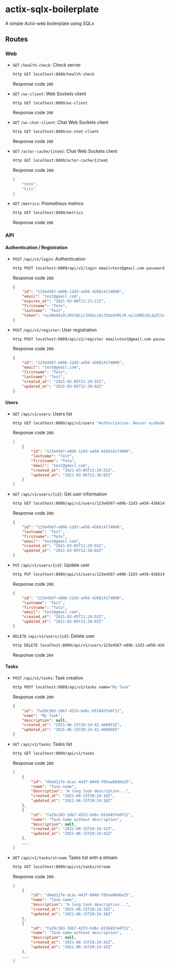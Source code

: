 # actix-sqlx-boilerplate
A simple Actix-web boilerplate using SQLx


## Routes

### Web

- `GET` `/health-check`: Check server
    ```bash
    http GET localhost:8089/health-check
    ```
    Response code `200`

- `GET` `/ws-client`: Web Sockets client
    ```bash
    http GET localhost:8089/ws-client
    ```
    Response code `200`

- `GET` `/ws-chat-client`: Chat Web Sockets client
    ```bash
    http GET localhost:8089/ws-chat-client
    ```
    Response code `200`

- `GET` `/actor-cache/{item}`: Chat Web Sockets client
    ```bash
    http GET localhost:8089/actor-cache/{item}
    ```
    Response code `200`:
    ```json
    [
        "toto",
        "titi"
    ]
    ```

- `GET` `/metrics`: Prometheus metrics
    ```bash
    http GET localhost:8089/metrics
    ```
    Response code `200`

### API

#### Authentication / Registration

- `POST` `/api/v1/login`: Authentication
    ```bash
    http POST localhost:8089/api/v1/login email=test@gmail.com password=00000000
    ```
    Response code `200`:
    ```json
    {
        "id": "123e4567-e89b-12d3-a456-426614174000",
        "email": "test@gmail.com",
        "expires_at": "2021-03-08T21:23:21Z",
        "firstname": "Toto",
        "lastname": "Test",
        "token": "eyJ0eXAiOiJKV1QiLCJhbGciOiJIUzUxMiJ9.eyJzdWIiOiJpZCIsImV4cCI6MTYxNTIzODYwMSwiaWF0IjoxNjE1MjAyNjAxLCJuYmYiOjE2MTUyMDI2MDEsInVzZXJfaWQiOiJpZCIsInVzZXJfbGFzdG5hbWUiOiJCZWxsYW5nZXIiLCJ1c2VyX2ZpcnN0bmFtZSI6IkZhYmllbiIsInVzZXJfZW1haWwiOiJ2YWxlbnRpbEBnbWFpbC5jb20ifQ.-rsxfNLJNIUwT1iZNy1X_9W6Ed0qAdMhTWmDujYaBNS-EOh5eCU-bXC98z7mXmfYxhTB7Vz7332geelrtbh98g"
    }
    ```

- `POST` `/api/v1/register`: User registration
    ```bash
    http POST localhost:8089/api/v1/register email=test@gmail.com password=00000000 lastname=Test firstname=Toto
    ```
    Response code `200`:
    ```json
    {
        "id": "123e4567-e89b-12d3-a456-426614174000",
        "email": "test@gmail.com",
        "firstname": "Toto",
        "lastname": "Test",
        "created_at": "2021-03-05T11:29:55Z",
        "updated_at": "2021-03-05T12:30:02Z"
    }
    ```

#### Users

- `GET` `/api/v1/users`: Users list
    ```bash
    http GET localhost:8089/api/v1/users "Authorization: Bearer eyJ0eXAiOiJKV1QiLCJhbGciOiJIUzUxMiJ9.eyJzdWIiOiIxMjNlNDU2Ny1lODliLTEyZDMtYTQ1Ni00MjY2MTQxNzQwMDAiLCJleHAiOjE2MTU0NDg2ODQsImlhdCI6MTYxNTM2MjI4NCwibmJmIjoxNjE1MzYyMjg0LCJ1c2VyX2lkIjoiMTIzZTQ1NjctZTg5Yi0xMmQzLWE0NTYtNDI2NjE0MTc0MDAwIiwidXNlcl9sYXN0bmFtZSI6ImM2MDAxZDViMmFjM2RmMzE0MjA0YThmOWQ3YTAwZTE1MDNjOWFiYTBmZDQ1Mzg2NDVkZTRiZjRjYzdlMjU1NWNmZTlmZjlkMDIzNmJmMzI3ZWQzZTkwNzg0OWE5OGRmNGQzMzBjNGJlYTU1MTAxN2Q0NjViNGMxZDliODBiY2IwIiwidXNlcl9maXJzdG5hbWUiOiJCZWxsYW5nZXIiLCJ1c2VyX2VtYWlsIjoiRmFiaWVuIn0.UkJ_5KEIhs--Hv8cfggEpb8xxv2UhiwjRQTIlNmudZ8h-XHlikev4fwXU7N9wbP1esIHlo2_tafPyjnGxCBscQ"
    ```
    Response code `200`:
    ```json
    [
        {
            "id": "123e4567-e89b-12d3-a456-426614174000",
            "lastname": "Test",
            "firstname": "Toto",
            "email": "test@gmail.com",
            "created_at": "2021-03-05T11:29:55Z",
            "updated_at": "2021-03-05T12:30:02Z"
        }
    ]
    ```

- `GET` `/api/v1/users/{id}`: Get user information
    ```bash
    http GET localhost:8089/api/v1/users/123e4567-e89b-12d3-a456-426614174000 "Authorization: Bearer eyJ0eXAiOiJKV1QiLCJhbGciOiJIUzUxMiJ9.eyJzdWIiOiIxMjNlNDU2Ny1lODliLTEyZDMtYTQ1Ni00MjY2MTQxNzQwMDAiLCJleHAiOjE2MTU0NDg2ODQsImlhdCI6MTYxNTM2MjI4NCwibmJmIjoxNjE1MzYyMjg0LCJ1c2VyX2lkIjoiMTIzZTQ1NjctZTg5Yi0xMmQzLWE0NTYtNDI2NjE0MTc0MDAwIiwidXNlcl9sYXN0bmFtZSI6ImM2MDAxZDViMmFjM2RmMzE0MjA0YThmOWQ3YTAwZTE1MDNjOWFiYTBmZDQ1Mzg2NDVkZTRiZjRjYzdlMjU1NWNmZTlmZjlkMDIzNmJmMzI3ZWQzZTkwNzg0OWE5OGRmNGQzMzBjNGJlYTU1MTAxN2Q0NjViNGMxZDliODBiY2IwIiwidXNlcl9maXJzdG5hbWUiOiJCZWxsYW5nZXIiLCJ1c2VyX2VtYWlsIjoiRmFiaWVuIn0.UkJ_5KEIhs--Hv8cfggEpb8xxv2UhiwjRQTIlNmudZ8h-XHlikev4fwXU7N9wbP1esIHlo2_tafPyjnGxCBscQ"
    ```
    Response code `200`:
    ```json
    {
        "id": "123e4567-e89b-12d3-a456-426614174000",
        "lastname": "Test",
        "firstname": "Toto",
        "email": "test@gmail.com",
        "created_at": "2021-03-05T11:29:55Z",
        "updated_at": "2021-03-05T12:30:02Z"
    }
    ```

- `PUT` `/api/v1/users/{id}`: Update user
    ```bash
    http PUT localhost:8089/api/v1/users/123e4567-e89b-12d3-a456-426614174000 "Authorization: Bearer eyJ0eXAiOiJKV1QiLCJhbGciOiJIUzUxMiJ9.eyJzdWIiOiIxMjNlNDU2Ny1lODliLTEyZDMtYTQ1Ni00MjY2MTQxNzQwMDAiLCJleHAiOjE2MTU1NDk2OTksImlhdCI6MTYxNTQ2MzI5OSwibmJmIjoxNjE1NDYzMjk5LCJ1c2VyX2lkIjoiMTIzZTQ1NjctZTg5Yi0xMmQzLWE0NTYtNDI2NjE0MTc0MDAwIiwidXNlcl9sYXN0bmFtZSI6ImM2MDAxZDViMmFjM2RmMzE0MjA0YThmOWQ3YTAwZTE1MDNjOWFiYTBmZDQ1Mzg2NDVkZTRiZjRjYzdlMjU1NWNmZTlmZjlkMDIzNmJmMzI3ZWQzZTkwNzg0OWE5OGRmNGQzMzBjNGJlYTU1MTAxN2Q0NjViNGMxZDliODBiY2IwIiwidXNlcl9maXJzdG5hbWUiOiJCZWxsYW5nZXIiLCJ1c2VyX2VtYWlsIjoiRmFiaWVuIn0.EajIFTzXLVjlaefDTeyoC5NKfz_MaPAhIIV4AG2cUwRE8tB35HecyJJukHk0kQXOJyMllgahttV2qpk6wGgD3g" lastname="Test" firstname="Tutu" email="test@gmail.com" password="1111"
    ```
    Response code `200`:
    ```json
    {
        "id": "123e4567-e89b-12d3-a456-426614174000",
        "lastname": "Test",
        "firstname": "Tutu",
        "email": "test@gmail.com",
        "created_at": "2021-03-05T11:29:55Z",
        "updated_at": "2021-03-06T12:30:02Z"
    }
    ```

- `DELETE` `/api/v1/users/{id}`: Delete user
    ```bash
    http DELETE localhost:8089/api/v1/users/123e4567-e89b-12d3-a456-426614174000 "Authorization: Bearer eyJ0eXAiOiJKV1QiLCJhbGciOiJIUzUxMiJ9.eyJzdWIiOiIxMjNlNDU2Ny1lODliLTEyZDMtYTQ1Ni00MjY2MTQxNzQwMDAiLCJleHAiOjE2MTU0NDg2ODQsImlhdCI6MTYxNTM2MjI4NCwibmJmIjoxNjE1MzYyMjg0LCJ1c2VyX2lkIjoiMTIzZTQ1NjctZTg5Yi0xMmQzLWE0NTYtNDI2NjE0MTc0MDAwIiwidXNlcl9sYXN0bmFtZSI6ImM2MDAxZDViMmFjM2RmMzE0MjA0YThmOWQ3YTAwZTE1MDNjOWFiYTBmZDQ1Mzg2NDVkZTRiZjRjYzdlMjU1NWNmZTlmZjlkMDIzNmJmMzI3ZWQzZTkwNzg0OWE5OGRmNGQzMzBjNGJlYTU1MTAxN2Q0NjViNGMxZDliODBiY2IwIiwidXNlcl9maXJzdG5hbWUiOiJCZWxsYW5nZXIiLCJ1c2VyX2VtYWlsIjoiRmFiaWVuIn0.UkJ_5KEIhs--Hv8cfggEpb8xxv2UhiwjRQTIlNmudZ8h-XHlikev4fwXU7N9wbP1esIHlo2_tafPyjnGxCBscQ"
    ```
  Response code `204`

#### Tasks

- `POST` `/api/v1/tasks`: Task creation
    ```bash
    http POST localhost:8089/api/v1/tasks name="My Task"
    ```
    Response code `200`:
    ```json
    {
        "id": "fa29c383-3db7-4253-bd6c-b51045fe0f12",
        "name": "My Task",
        "description": null,
        "created_at": "2021-06-15T20:24:42.468853Z",
        "updated_at": "2021-06-15T20:24:42.468858Z"
    }
    ```

- `GET` `/api/v1/tasks`: Tasks list
    ```bash
    http GET localhost:8089/api/v1/tasks
    ```
    Response code `200`:
    ```json
    [
        {
            "id": "d4ad12fe-dcac-443f-8048-f05aa88d6e25",
            "name": "Task name",
            "description": "A long task description...",
            "created_at": "2021-06-15T20:24:18Z",
            "updated_at": "2021-06-15T20:24:18Z"
        },
        {
            "id": "fa29c383-3db7-4253-bd6c-b51045fe0f12",
            "name": "Task name without description",
            "description": null,
            "created_at": "2021-06-15T20:24:42Z",
            "updated_at": "2021-06-15T20:24:42Z"
        },
        ...
    ]
    ```

- `GET` `/api/v1/tasks/stream`: Tasks list with a stream
    ```bash
    http GET localhost:8089/api/v1/tasks/stream
    ```
    Response code `200`:
    ```json
    [
        {
            "id": "d4ad12fe-dcac-443f-8048-f05aa88d6e25",
            "name": "Task name",
            "description": "A long task description...",
            "created_at": "2021-06-15T20:24:18Z",
            "updated_at": "2021-06-15T20:24:18Z"
        },
        {
            "id": "fa29c383-3db7-4253-bd6c-b51045fe0f12",
            "name": "Task name without description",
            "description": null,
            "created_at": "2021-06-15T20:24:42Z",
            "updated_at": "2021-06-15T20:24:42Z"
        },
        ...
    ]
    ```